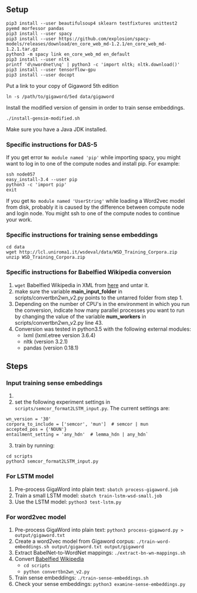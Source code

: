 
## Setup

```
pip3 install --user beautifulsoup4 sklearn testfixtures unittest2 pyemd morfessor pandas
pip3 install --user spacy
pip3 install --user https://github.com/explosion/spacy-models/releases/download/en_core_web_md-1.2.1/en_core_web_md-1.2.1.tar.gz
python3 -m spacy link en_core_web_md en_default
pip3 install --user nltk
printf 'd\nwordnet\nq' | python3 -c 'import nltk; nltk.download()'
pip3 install --user tensorflow-gpu
pip3 install --user docopt
```

Put a link to your copy of Gigaword 5th edition

```
ln -s /path/to/gigaword/5ed data/gigaword
```

Install the modified version of gensim in order to train sense embeddings.

```
./install-gensim-modified.sh
```

Make sure you have a Java JDK installed.

### Specific instructions for DAS-5

If you get error `No module named 'pip'` while importing spacy, you might want
to log in to one of the compute nodes and install pip.
For example:

```
ssh node057
easy_install-3.4 --user pip
python3 -c 'import pip'
exit
```

If you get `No module named 'UserString'` while loading a Word2vec model from
disk, probably it is caused by the difference between compute node and login
node. You might ssh to one of the compute nodes to continue your work.

### Specific instructions for training sense embeddings

```
cd data
wget http://lcl.uniroma1.it/wsdeval/data/WSD_Training_Corpora.zip
unzip WSD_Training_Corpora.zip
```


### Specific instructions for Babelfied Wikipedia conversion

1. `wget` Babelfied Wikipedia in XML from [here](http://lcl.uniroma1.it/babelfied-wikipedia/files/babelfied-wikipediaXML.tar.gz) and untar it.
2. make sure the variable **main_input_folder** in scripts/convertbn2wn_v2.py points to the untarred folder from step 1.
3. Depending on the number of CPU's in the environment in which you run the conversion, indicate how many parallel processes you want to run by changing the value of the variable **num_workers** in scripts/convertbn2wn_v2.py line 43.
4. Conversion was tested in python3.5 with the following external modules:
	* lxml (lxml.etree version 3.6.4)
	* nltk (version 3.2.1)
	* pandas (version 0.18.1)

## Steps

### Input training sense embeddings
1.
2. set the following experiment settings in `scripts/semcor_format2LSTM_input.py`. The current settings are:
```
wn_version = '30'
corpora_to_include = ['semcor', 'mun']  # semcor | mun
accepted_pos = {'NOUN'}
entailment_setting = 'any_hdn'  # lemma_hdn | any_hdn`
```
3. train by running:
```
cd scripts
python3 semcor_format2LSTM_input.py
```

### For LSTM model

1. Pre-process GigaWord into plain text: `sbatch process-gigaword.job`
2. Train a small LSTM model: `sbatch train-lstm-wsd-small.job`
3. Use the LSTM model: `python3 test-lstm.py`

### For word2vec model

1. Pre-process GigaWord into plain text: `python3 process-gigaword.py > output/gigaword.txt`
1. Create a word2vec model from Gigaword corpus:
`./train-word-embeddings.sh output/gigaword.txt output/gigaword`
2. Extract BabelNet-to-WordNet mappings: `./extract-bn-wn-mappings.sh`
3. Convert [Babelfied Wikipedia](http://lcl.uniroma1.it/babelfied-wikipedia/)
	* `cd scripts`
	* `python convertbn2wn_v2.py`
4. Train sense embeddings: `./train-sense-embeddings.sh`
5. Check your sense embeddings: `python3 examine-sense-embeddings.py`
